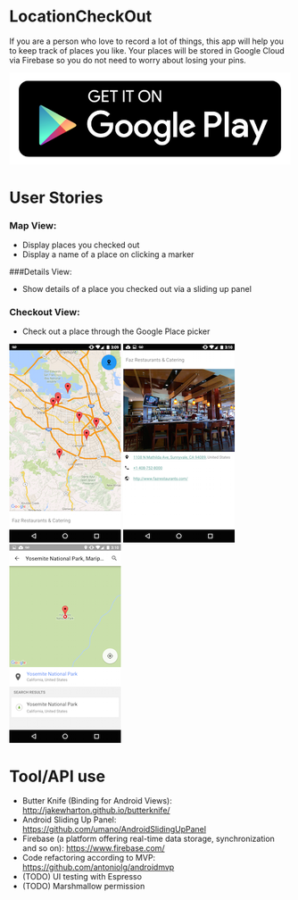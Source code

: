 # LocationCheckOut
If you are a person who love to record a lot of things, this app will help you to keep track of places you like. 
Your places will be stored in Google Cloud via Firebase so you do not need to worry about losing your pins.

[1]: https://play.google.com/store/apps/details?id=com.hjchoi.locationcheckout
[2]: https://raw.githubusercontent.com/hellohj/LocationCheckOut/master/images/google-play-badge.png
[![Pin your place app][2]][1]

# User Stories
### Map View:
* Display places you checked out
* Display a name of a place on clicking a marker

###Details View:
* Show details of a place you checked out via a sliding up panel

### Checkout View:
* Check out a place through the Google Place picker

![Main Map with places you pinned](https://raw.githubusercontent.com/hellohj/LocationCheckOut/master/images/1.png)
![add a place](https://raw.githubusercontent.com/hellohj/LocationCheckOut/master/images/2.png)
![details of a place](https://raw.githubusercontent.com/hellohj/LocationCheckOut/master/images/3.png)

# Tool/API use
* Butter Knife (Binding for Android Views): http://jakewharton.github.io/butterknife/
* Android Sliding Up Panel: https://github.com/umano/AndroidSlidingUpPanel
* Firebase (a platform offering real-time data storage, synchronization and so on): https://www.firebase.com/
* Code refactoring according to MVP: https://github.com/antoniolg/androidmvp
* (TODO) UI testing with Espresso
* (TODO) Marshmallow permission

